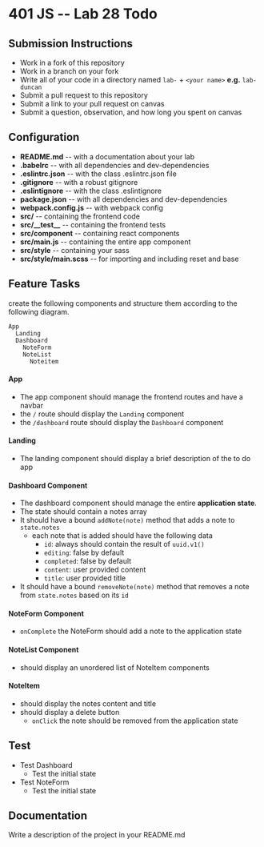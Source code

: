 401 JS --  Lab 28 Todo
===

## Submission Instructions
  * Work in a fork of this repository
  * Work in a branch on your fork
  * Write all of your code in a directory named `lab-` + `<your name>` **e.g.** `lab-duncan`
  * Submit a pull request to this repository
  * Submit a link to your pull request on canvas
  * Submit a question, observation, and how long you spent on canvas  

## Configuration    
* **README.md** -- with a documentation about your lab
* **.babelrc** -- with all dependencies and dev-dependencies 
* **.eslintrc.json** -- with the class .eslintrc.json file
* **.gitignore** -- with a robust gitignore
* **.eslintignore** -- with the class .eslintignore
* **package.json** -- with all dependencies and dev-dependencies 
* **webpack.config.js** -- with webpack config
* **src/** -- containing the frontend code
* **src/\_\_test\_\_** -- containing the frontend tests
* **src/component** -- containing react components
* **src/main.js** -- containing the entire app component
* **src/style** -- containing your sass
* **src/style/main.scss** -- for importing and including reset and base

 
## Feature Tasks 
create the following components and structure them according to the following diagram.  
``` 
App
  Landing
  Dashboard
    NoteForm
    NoteList
      Noteitem
```
#### App
* The app component should manage the frontend routes and have a navbar
* the `/` route should display the `Landing` component
* the `/dashboard` route should display the `Dashboard` component

#### Landing
* The landing component should display a brief description of the to do app

#### Dashboard Component 
* The dashboard component should manage the entire **application state**. 
* The state should contain a notes array
* It should have a bound `addNote(note)` method that adds a note to `state.notes`
  * each note that is added should have the following data
    * `id`: always should contain the result of `uuid.v1()`
    * `editing`: false by default
    * `completed`: false by default
    * `content`: user provided content
    * `title`: user provided title
* It should have a bound `removeNote(note)` method that removes a note from `state.notes` based on its `id`

#### NoteForm Component
* `onComplete` the NoteForm should add a note to the application state

#### NoteList Component 
* should display an unordered list of NoteItem components

#### NoteItem
* should display the notes content and title
* should display a delete button
  * `onClick` the note should be removed from the application state

## Test
* Test Dashboard
  * Test the initial state
* Test NoteForm
  * Test the initial state

##  Documentation  
Write a description of the project in your README.md

